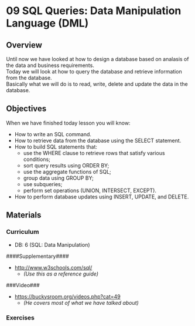 09 SQL Queries: Data Manipulation Language (DML)
===============

## Overview ##
Until now we have looked at how to design a database based on analasis of the data and business requirements.   
Today we will look at how to query the database and retrieve information from the database.   
Basically what we will do is to read, write, delete and update the data in the database.


## Objectives ##
When we have finished today lesson you will know:   
* How to write an SQL command.* How to retrieve data from the database using the SELECT statement.* How to build SQL statements that:  * use the WHERE clause to retrieve rows that satisfy various conditions;  * sort query results using ORDER BY;  * use the aggregate functions of SQL;  * group data using GROUP BY;
  * use subqueries;  * perform set operations (UNION, INTERSECT, EXCEPT).* How to perform database updates using INSERT, UPDATE, and DELETE.

## Materials ##

### Curriculum ###
* DB: 6 (SQL: Data Manipulation) 

####Supplementary####
* http://www.w3schools.com/sql/
  * _(Use this as a reference guide)_

###Video###
* https://buckysroom.org/videos.php?cat=49
  * _(He covers most of what we have talked about)_
  
### Exercises ###


